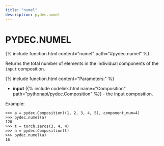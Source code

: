 ```yaml
---
title: "numel"
description: pydec.numel
---
```

# PYDEC.NUMEL
{% include function.html content="numel" path="#pydec.numel" %}

Returns the total number of elements in the individual components of the `input` composition.

{% include function.html content="Parameters:" %}

* **input** ({% include codelink.html name="Composition" path="pythonapi/pydec.Composition" %}) - the input composition.

Example:
```
>>> a = pydec.Composition((1, 2, 3, 4, 5), component_num=4)
>>> pydec.numel(a)
120
>>> t = torch.zeros(3, 4, 4)
>>> a = pydec.Composition(t)
>>> pydec.numel(a)
16
```
